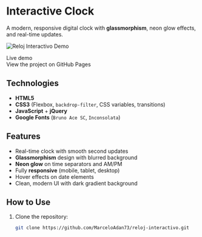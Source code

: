 # Interactive Clock

A modern, responsive digital clock with **glassmorphism**, neon glow effects, and real-time updates.

![Reloj Interactivo Demo](screenshot.png)

Live demo  
View the project on GitHub Pages

## Technologies
- **HTML5**
- **CSS3** (Flexbox, `backdrop-filter`, CSS variables, transitions)
- **JavaScript** + **jQuery**
- **Google Fonts** (`Bruno Ace SC`, `Inconsolata`)

## Features
- Real-time clock with smooth second updates
- **Glassmorphism** design with blurred background
- **Neon glow** on time separators and AM/PM
- Fully **responsive** (mobile, tablet, desktop)
- Hover effects on date elements
- Clean, modern UI with dark gradient background

## How to Use
1. Clone the repository:
   ```bash
   git clone https://github.com/MarceloAdan73/reloj-interactivo.git
